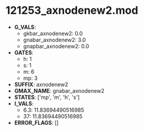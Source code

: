 # 121253_axnodenew2.mod

- **G_VALS**:
  - gkbar_axnodenew2: 0.0
  - gnabar_axnodenew2: 3.0
  - gnapbar_axnodenew2: 0.0
- **GATES**:
  - h: 1
  - s: 1
  - m: 6
  - mp: 3
- **SUFFIX**: axnodenew2
- **GMAX_NAME**: gnabar_axnodenew2
- **STATES**: ['mp', 'm', 'h', 's']
- **I_VALS**:
  - 6.3: 11.83694490516985
  - 37: 11.83694490516985
- **ERROR_FLAGS**: []
